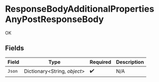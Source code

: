 # ResponseBodyAdditionalPropertiesAnyPostResponseBody

OK


## Fields

| Field                        | Type                         | Required                     | Description                  |
| ---------------------------- | ---------------------------- | ---------------------------- | ---------------------------- |
| `Json`                       | Dictionary<String, *object*> | :heavy_check_mark:           | N/A                          |